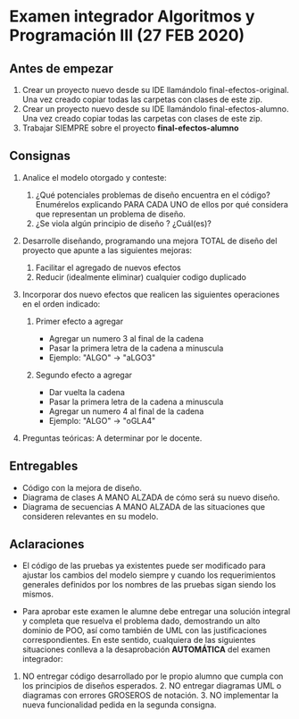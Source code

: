 # Examen integrador Algoritmos y Programación III (27 FEB 2020)

## Antes de empezar

1. Crear un proyecto nuevo desde su IDE llamándolo final-efectos-original. Una vez creado copiar todas las carpetas con clases de este zip.
2. Crear un proyecto nuevo desde su IDE llamándolo final-efectos-alumno. Una vez creado copiar todas las carpetas con clases de este zip.
3.  Trabajar SIEMPRE sobre el proyecto **final-efectos-alumno**

## Consignas

1. Analice el modelo otorgado y conteste:

	1. ¿Qué potenciales problemas de diseño encuentra en el código? Enumérelos explicando PARA CADA UNO de ellos por qué considera que representan un problema de diseño.
	2. ¿Se viola algún principio de diseño ? ¿Cuál(es)? 
	
2. Desarrolle diseñando, programando una mejora TOTAL de diseño del proyecto que apunte a
 las siguientes mejoras:

    1. Facilitar el agregado de nuevos efectos
    2. Reducir (idealmente eliminar) cualquier codigo duplicado
    
3. Incorporar dos nuevo efectos que realicen las siguientes operaciones en el orden indicado:

    1. Primer efecto a agregar
        - Agregar un numero 3 al final de la cadena
        - Pasar la primera letra de la cadena a minuscula
        - Ejemplo: "ALGO" -> "aLGO3"

    2. Segundo efecto a agregar
        - Dar vuelta la cadena
        - Pasar la primera letra de la cadena a minuscula
        - Agregar un numero 4 al final de la cadena
        - Ejemplo: "ALGO" -> "oGLA4"
	
3. Preguntas teóricas: A determinar por le docente.

## Entregables

- Código con la mejora de diseño.
- Diagrama de clases A MANO ALZADA de cómo será su nuevo diseño.
- Diagrama de secuencias A MANO ALZADA de las situaciones que consideren relevantes en su modelo.

## Aclaraciones

- El código de las pruebas ya existentes puede ser modificado para ajustar los cambios del modelo siempre y cuando los requerimientos generales definidos por los nombres de las pruebas sigan siendo los mismos.

- Para aprobar este examen le alumne debe entregar una solución integral y completa que resuelva el problema dado,  demostrando un alto dominio de POO, así como también de UML con las justificaciones correspondientes.
En este sentido, cualquiera de las siguientes situaciones conlleva a la desaprobación **AUTOMÁTICA** del examen
 integrador:
1. NO entregar código desarrollado por le propio alumno que cumpla con los principios de diseños esperados.
	2. NO entregar diagramas UML o diagramas con errores GROSEROS de notación.
	3. NO implementar la nueva funcionalidad pedida en la segunda consigna.
	

